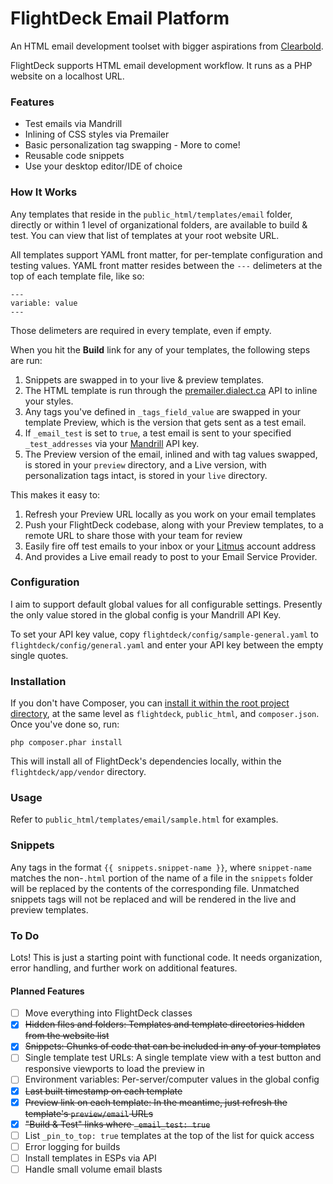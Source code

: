 # FlightDeck Email Platform

An HTML email development toolset with bigger aspirations from [Clearbold](http://clearbold.com).

FlightDeck supports HTML email development workflow. It runs as a PHP website on a localhost URL.

### Features

* Test emails via Mandrill
* Inlining of CSS styles via Premailer
* Basic personalization tag swapping - More to come!
* Reusable code snippets
* Use your desktop editor/IDE of choice

### How It Works

Any templates that reside in the `public_html/templates/email` folder, directly or within 1 level of organizational folders, are available to build & test. You can view that list of templates at your root website URL.

All templates support YAML front matter, for per-template configuration and testing values. YAML front matter resides between the `---` delimeters at the top of each template file, like so:

```
---
variable: value
---
```

Those delimeters are required in every template, even if empty.

When you hit the **Build** link for any of your templates, the following steps are run:

1. Snippets are swapped in to your live & preview templates.
2. The HTML template is run through the [premailer.dialect.ca](http://premailer.dialect.ca/) API to inline your styles.
3. Any tags you've defined in `_tags_field_value` are swapped in your template Preview, which is the version that gets sent as a test email.
4. If `_email_test` is set to `true`, a test email is sent to your specified `_test_addresses` via your [Mandrill](https://mandrillapp.com) API key.
5. The Preview version of the email, inlined and with tag values swapped, is stored in your `preview` directory, and a Live version, with personalization tags intact, is stored in your `live` directory.

This makes it easy to:

1. Refresh your Preview URL locally as you work on your email templates
2. Push your FlightDeck codebase, along with your Preview templates, to a remote URL to share those with your team for review
3. Easily fire off test emails to your inbox or your [Litmus](https://litmus.com) account address
3. And provides a Live email ready to post to your Email Service Provider.

### Configuration

I aim to support default global values for all configurable settings. Presently the only value stored in the global config is your Mandrill API Key.

To set your API key value, copy `flightdeck/config/sample-general.yaml` to `flightdeck/config/general.yaml` and enter your API key between the empty single quotes.

### Installation

If you don't have Composer, you can [install it within the root project directory](https://getcomposer.org/doc/00-intro.md#locally), at the same level as `flightdeck`, `public_html`, and `composer.json`. Once you've done so, run:

```
php composer.phar install
```

This will install all of FlightDeck's dependencies locally, within the `flightdeck/app/vendor` directory.

### Usage

Refer to `public_html/templates/email/sample.html` for examples.

### Snippets

Any tags in the format `{{ snippets.snippet-name }}`, where `snippet-name` matches the non-`.html` portion of the name of a file in the `snippets` folder will be replaced by the contents of the corresponding file. Unmatched snippets tags will not be replaced and will be rendered in the live and preview templates.

### To Do

Lots! This is just a starting point with functional code. It needs organization, error handling, and further work on additional features.

#### Planned Features

* [ ] Move everything into FlightDeck classes
* [x] <strike>Hidden files and folders: Templates and template directories hidden from the website list</strike>
* [x] <strike>Snippets: Chunks of code that can be included in any of your templates</strike>
* [ ] Single template test URLs: A single template view with a test button and responsive viewports to load the preview in
* [ ] Environment variables: Per-server/computer values in the global config
* [x] <strike>Last built timestamp on each template</strike>
* [x] <strike>Preview link on each template: In the meantime, just refresh the template's `preview/email` URLs</strike>
* [x] <strike>"Build & Test" links where `_email_test: true`</strike>
* [ ] List `_pin_to_top: true` templates at the top of the list for quick access
* [ ] Error logging for builds
* [ ] Install templates in ESPs via API
* [ ] Handle small volume email blasts